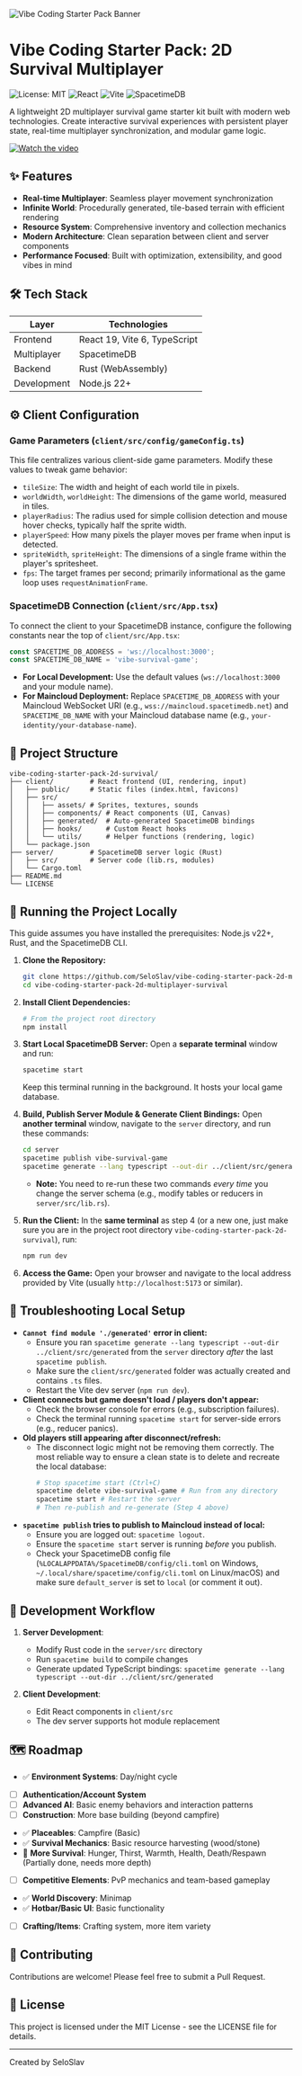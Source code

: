 ![Vibe Coding Starter Pack Banner](./github.png)

# Vibe Coding Starter Pack: 2D Survival Multiplayer

![License: MIT](https://img.shields.io/badge/License-MIT-green.svg)
![React](https://img.shields.io/badge/React-19-blue.svg)
![Vite](https://img.shields.io/badge/Vite-6-purple.svg)
![SpacetimeDB](https://img.shields.io/badge/SpacetimeDB-latest-orange.svg)

A lightweight 2D multiplayer survival game starter kit built with modern web technologies. Create interactive survival experiences with persistent player state, real-time multiplayer synchronization, and modular game logic.

[![Watch the video](thumb.png)](https://github.com/SeloSlav/vibe-coding-starter-pack-2d-multiplayer-survival/raw/main/recording.mp4)

## ✨ Features

- **Real-time Multiplayer**: Seamless player movement synchronization
- **Infinite World**: Procedurally generated, tile-based terrain with efficient rendering
- **Resource System**: Comprehensive inventory and collection mechanics
- **Modern Architecture**: Clean separation between client and server components
- **Performance Focused**: Built with optimization, extensibility, and good vibes in mind

## 🛠️ Tech Stack

| Layer       | Technologies                |
|-------------|----------------------------|
| Frontend    | React 19, Vite 6, TypeScript |
| Multiplayer | SpacetimeDB                |
| Backend     | Rust (WebAssembly)         |
| Development | Node.js 22+                |

## ⚙️ Client Configuration

### Game Parameters (`client/src/config/gameConfig.ts`)

This file centralizes various client-side game parameters. Modify these values to tweak game behavior:

*   `tileSize`: The width and height of each world tile in pixels.
*   `worldWidth`, `worldHeight`: The dimensions of the game world, measured in tiles.
*   `playerRadius`: The radius used for simple collision detection and mouse hover checks, typically half the sprite width.
*   `playerSpeed`: How many pixels the player moves per frame when input is detected.
*   `spriteWidth`, `spriteHeight`: The dimensions of a single frame within the player's spritesheet.
*   `fps`: The target frames per second; primarily informational as the game loop uses `requestAnimationFrame`.

### SpacetimeDB Connection (`client/src/App.tsx`)

To connect the client to your SpacetimeDB instance, configure the following constants near the top of `client/src/App.tsx`:

```typescript
const SPACETIME_DB_ADDRESS = 'ws://localhost:3000';
const SPACETIME_DB_NAME = 'vibe-survival-game';
```

*   **For Local Development:** Use the default values (`ws://localhost:3000` and your module name).
*   **For Maincloud Deployment:** Replace `SPACETIME_DB_ADDRESS` with your Maincloud WebSocket URI (e.g., `wss://maincloud.spacetimedb.net`) and `SPACETIME_DB_NAME` with your Maincloud database name (e.g., `your-identity/your-database-name`).

## 📁 Project Structure

```
vibe-coding-starter-pack-2d-survival/
├── client/         # React frontend (UI, rendering, input)
│   ├── public/     # Static files (index.html, favicons)
│   ├── src/
│   │   ├── assets/ # Sprites, textures, sounds
│   │   ├── components/ # React components (UI, Canvas)
│   │   ├── generated/  # Auto-generated SpacetimeDB bindings
│   │   ├── hooks/      # Custom React hooks
│   │   └── utils/      # Helper functions (rendering, logic)
│   └── package.json
├── server/         # SpacetimeDB server logic (Rust)
│   ├── src/        # Server code (lib.rs, modules)
│   └── Cargo.toml
├── README.md
└── LICENSE
```

## 🚀 Running the Project Locally

This guide assumes you have installed the prerequisites: Node.js v22+, Rust, and the SpacetimeDB CLI.

1.  **Clone the Repository:**
    ```bash
    git clone https://github.com/SeloSlav/vibe-coding-starter-pack-2d-multiplayer-survival.git
    cd vibe-coding-starter-pack-2d-multiplayer-survival
    ```

2.  **Install Client Dependencies:**
    ```bash
    # From the project root directory
    npm install
    ```

3.  **Start Local SpacetimeDB Server:**
    Open a **separate terminal** window and run:
    ```bash
    spacetime start
    ```
    Keep this terminal running in the background. It hosts your local game database.

4.  **Build, Publish Server Module & Generate Client Bindings:**
    Open **another terminal** window, navigate to the `server` directory, and run these commands:
    ```bash
    cd server
    spacetime publish vibe-survival-game
    spacetime generate --lang typescript --out-dir ../client/src/generated
    ```
    *   **Note:** You need to re-run these two commands *every time* you change the server schema (e.g., modify tables or reducers in `server/src/lib.rs`).

5.  **Run the Client:**
    In the **same terminal** as step 4 (or a new one, just make sure you are in the project root directory `vibe-coding-starter-pack-2d-survival`), run:
    ```bash
    npm run dev
    ```

6.  **Access the Game:**
    Open your browser and navigate to the local address provided by Vite (usually `http://localhost:5173` or similar).

## 🔧 Troubleshooting Local Setup

*   **`Cannot find module './generated'` error in client:**
    *   Ensure you ran `spacetime generate --lang typescript --out-dir ../client/src/generated` from the `server` directory *after* the last `spacetime publish`.
    *   Make sure the `client/src/generated` folder was actually created and contains `.ts` files.
    *   Restart the Vite dev server (`npm run dev`).
*   **Client connects but game doesn't load / players don't appear:**
    *   Check the browser console for errors (e.g., subscription failures).
    *   Check the terminal running `spacetime start` for server-side errors (e.g., reducer panics).
*   **Old players still appearing after disconnect/refresh:**
    *   The disconnect logic might not be removing them correctly. The most reliable way to ensure a clean state is to delete and recreate the local database:
        ```bash
        # Stop spacetime start (Ctrl+C)
        spacetime delete vibe-survival-game # Run from any directory
        spacetime start # Restart the server
        # Then re-publish and re-generate (Step 4 above)
        ```
*   **`spacetime publish` tries to publish to Maincloud instead of local:**
    *   Ensure you are logged out: `spacetime logout`.
    *   Ensure the `spacetime start` server is running *before* you publish.
    *   Check your SpacetimeDB config file (`%LOCALAPPDATA%/SpacetimeDB/config/cli.toml` on Windows, `~/.local/share/spacetime/config/cli.toml` on Linux/macOS) and make sure `default_server` is set to `local` (or comment it out).

## 🔄 Development Workflow

1. **Server Development**:
   - Modify Rust code in the `server/src` directory
   - Run `spacetime build` to compile changes
   - Generate updated TypeScript bindings: `spacetime generate --lang typescript --out-dir ../client/src/generated`

2. **Client Development**:
   - Edit React components in `client/src`
   - The dev server supports hot module replacement

## 🗺️ Roadmap

- ✅ **Environment Systems**: Day/night cycle
- [ ] **Authentication/Account System**
- [ ] **Advanced AI**: Basic enemy behaviors and interaction patterns
- [ ] **Construction**: More base building (beyond campfire)
- ✅ **Placeables**: Campfire (Basic)
- ✅ **Survival Mechanics**: Basic resource harvesting (wood/stone)
- 🚧 **More Survival**: Hunger, Thirst, Warmth, Health, Death/Respawn (Partially done, needs more depth)
- [ ] **Competitive Elements**: PvP mechanics and team-based gameplay
- ✅ **World Discovery**: Minimap
- ✅ **Hotbar/Basic UI**: Basic functionality
- [ ] **Crafting/Items**: Crafting system, more item variety

## 🤝 Contributing

Contributions are welcome! Please feel free to submit a Pull Request.

## 📜 License

This project is licensed under the MIT License - see the LICENSE file for details.

---

Created by SeloSlav
